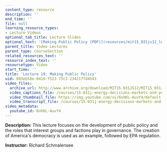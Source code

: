 ```yaml
---
content_type: resource
description: ''
end_time: ''
file: null
learning_resource_types:
- Lecture Videos
optional_tab_title: Lecture Slides
optional_text: '[Making Public Policy (PDF)](resources/mit15_031js12_lec19)'
parent_title: Video Lectures
parent_type: CourseSection
related_resources_text: ''
resource_index_text: ''
resourcetype: Video
start_time: ''
title: 'Lecture 19: Making Public Policy'
uid: 095eb58e-0416-f523-75c3-234217fd4543
video_files:
  archive_url: http://www.archive.org/download/MIT15.031JS12/MIT15_031JS12_lec19_300k.mp4
  video_captions_file: /courses/15-031j-energy-decisions-markets-and-policies-spring-2012/06eea3a5722257f5978282ec62879ab5_6nhKL-AuvY4.vtt
  video_thumbnail_file: https://img.youtube.com/vi/6nhKL-AuvY4/default.jpg
  video_transcript_file: /courses/15-031j-energy-decisions-markets-and-policies-spring-2012/959bbcf0baf2f594f03f0519000e28d5_6nhKL-AuvY4.pdf
video_metadata:
  youtube_id: 6nhKL-AuvY4
---
```


**Description:** This lecture focuses on the development of public policy and the roles that interest groups and factions play in governance. The creation of America's democracy is used as an example, followed by EPA regulation.

**Instructor:** Richard Schmalensee